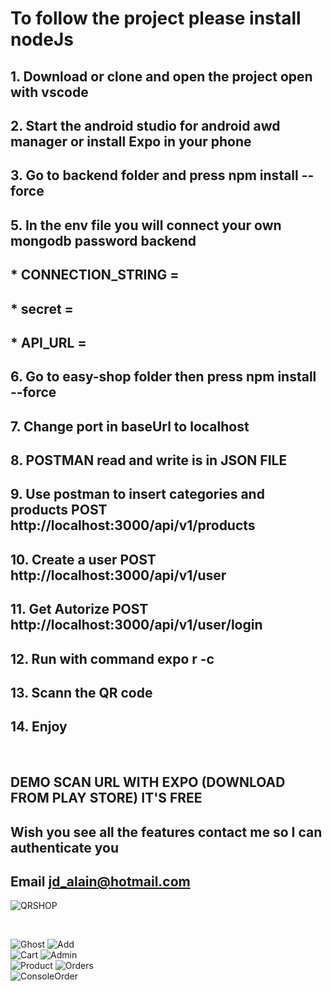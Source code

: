 # To follow the project please install nodeJs
## 1. Download or clone and open the project open with vscode
## 2. Start the android studio for android awd manager or install Expo in your phone 
## 3. Go to backend folder and press npm install --force
## 5. In the env file you will connect your own mongodb password backend 

## * CONNECTION_STRING = ##
## * secret =  ##
## * API_URL =  ##

## 6. Go to easy-shop folder then press npm install --force
## 7. Change port in baseUrl to localhost
## 8. POSTMAN read and write is in JSON FILE
## 9. Use postman to insert categories and products POST http://localhost:3000/api/v1/products
## 10. Create a user POST http://localhost:3000/api/v1/user
## 11. Get Autorize POST http://localhost:3000/api/v1/user/login
## 12. Run with command expo r -c
## 13. Scann the QR code
## 14. Enjoy
<br/>

## DEMO SCAN URL WITH EXPO (DOWNLOAD FROM PLAY STORE) IT'S FREE 
## Wish you see all the features contact me so I can authenticate you
## Email jd_alain@hotmail.com

![QRSHOP](https://user-images.githubusercontent.com/57671826/139299332-6c4486c3-941f-466c-9486-bd2fdb22b7ed.png)

</br>



![Ghost](https://user-images.githubusercontent.com/57671826/139060513-4208c97a-c98d-4e50-b3b2-0e14cd83162f.png)
![Add](https://user-images.githubusercontent.com/57671826/139079854-9e58d27f-8672-4b67-bcce-6a32a5ede33e.png)
<br/>
![Cart](https://user-images.githubusercontent.com/57671826/139060698-7d53d366-dd10-4c53-ab99-6bdd4323f6d9.png)
![Admin](https://user-images.githubusercontent.com/57671826/139060713-f0d6b141-1c87-43da-a5d9-501b181dd72a.png)
<br/>
![Product](https://user-images.githubusercontent.com/57671826/139061063-bce81e91-0839-4b6d-ae9b-8f249e924d63.png)
![Orders](https://user-images.githubusercontent.com/57671826/139072881-e9353776-ff31-403a-8307-0ea8d2e8562b.png)
<br/>
![ConsoleOrder](https://user-images.githubusercontent.com/57671826/139068040-d353c717-e3f2-486b-999f-e536fd2f67da.png)

